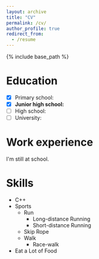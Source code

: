 ```yaml
---
layout: archive
title: "CV"
permalink: /cv/
author_profile: true
redirect_from:
  - /resume
---
```


{% include base_path %}

Education
======
- [x] Primary school:
- [x] **Junior high school:**
- [ ] High school:
- [ ] University:

Work experience
======
I'm still at school.

Skills
======
* C++
* Sports
  * Run
    * Long-distance Running
    * Short-distance Running
  * Skip Rope
  * Walk
    * Race-walk
* Eat a Lot of Food

